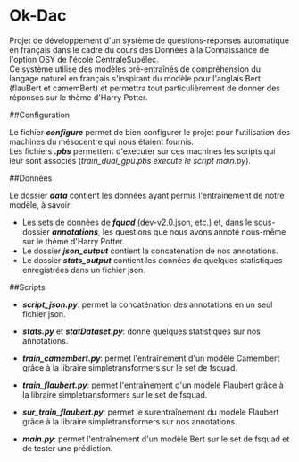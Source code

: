# Ok-Dac

Projet de développement d'un système de questions-réponses automatique en français dans le cadre du cours des Données à la Connaissance de l'option OSY de l'école CentraleSupélec.  
Ce système utilise des modèles pré-entraînés de compréhension du langage naturel en français s'inspirant du modèle pour l'anglais Bert (flauBert et camemBert) et permettra tout particulièrement de donner des réponses sur le thème d'Harry Potter.

##Configuration

Le fichier *__configure__* permet de bien configurer le projet pour l'utilisation des machines du mésocentre qui nous étaient fournis.  
Les fichiers *__.pbs__* permettent d'executer sur ces machines les scripts qui leur sont associés (*train_dual_gpu.pbs éxécute le script main.py*).


##Données

Le dossier *__data__* contient les données ayant permis l'entraînement de notre modèle, à savoir:  
- Les sets de données de *__fquad__* (dev-v2.0.json, etc.) et, dans le sous-dossier *__annotations__*, les questions que nous avons annoté nous-même sur le thème d'Harry Potter.
- Le dossier *__json_output__* contient la concaténation de nos annotations.
- Le dossier *__stats_output__* contient les données de quelques statistiques enregistrées dans un fichier json.

##Scripts

- *__script_json.py__*: permet la concaténation des annotations en un seul fichier json.

- *__stats.py__* et *__statDataset.py__*: donne quelques statistiques sur nos annotations.

- *__train_camembert.py__*: permet l'entraînement d'un modèle Camembert grâce à la libraire simpletransformers sur le set de fsquad.

- *__train_flaubert.py__*: permet l'entraînement d'un modèle Flaubert grâce à la libraire simpletransformers sur le set de fsquad.

- *__sur_train_flaubert.py__*: permet le surentraînement du modèle Flaubert grâce à la libraire simpletransformers sur nos annotations.

- *__main.py__*: permet l'entraînement d'un modèle Bert sur le set de fsquad et de tester une prédiction.
